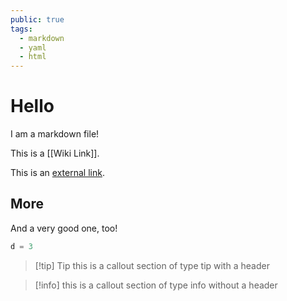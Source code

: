 ```yaml
---
public: true
tags:
  - markdown
  - yaml
  - html
---
```


# Hello

I am a markdown file!

This is a [[Wiki Link]].

This is an [external link](http://www.google.com).

## More

And a very good one, too!

```elixir
d = 3
```

> [!tip] Tip
> this is a callout section of type tip with a header

> [!info] this is a callout section of type info without a header
